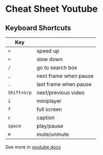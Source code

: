 # Cheat Sheet Youtube 

## Keyboard Shortcuts

| Key         |                       |
|-------------|-----------------------|
| `<`         | speed up              |
| `>`         | slow down             |
| `/`         | go to search box      |
| `,`         | next frame when pause |
| `.`         | last frame when pause |
| `Shift+n/p` | next/previous video   |
| `i`         | miniplayer            |
| `f`         | full screen           |
| `c`         | caption               |
| `space`     | play/pause            |
| `m`         | mute/unmute           |


See more in [youtube docs](https://support.google.com/youtube/answer/7631406?hl=en-GB)
